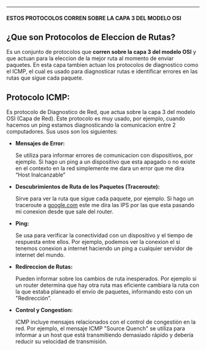 
---
#### ESTOS PROTOCOLOS CORREN SOBRE LA CAPA 3 DEL MODELO OSI


## ¿Que son Protocolos de Eleccion de Rutas? 


Es un conjunto de protocolos que **corren sobre la capa 3 del modelo OSI**  y que actuan para la eleccion de la mejor ruta al momento de enviar paquetes. En esta capa tambien actuan los protocolos de diagnostico como el ICMP, el cual es usado para diagnosticar rutas e identificar errores en las rutas que sigue cada paquete.

## Protocolo ICMP:

Es protocolo de Diagnostico de Red, que actua sobre la capa 3 del modelo OSI (Capa de Red). Este protocolo es muy usado, por ejemplo, cuando hacemos un ping estamos diagnosticando la comunicacion entre 2 computadores. Sus usos son los siguientes:

- **Mensajes de Error:**
    
    Se utiliza para informar errores de comunicacion con dispositivos, por ejemplo. Si hago un ping a un dispositivo que esta apagado o no existe en el contexto en la red simplemente me dara un error que me dira “Host Inalcanzable”
    
- **Descubrimientos de Ruta de los Paquetes (Traceroute):**
    
    Sirve para ver la ruta que sigue cada paquete, por ejemplo. Si hago un traceroute a [google.com](http://google.com) este me dira las IPS por las que esta pasando mi conexion desde que sale del router.
    
- **Ping:**
    
    Se usa para verificar la conectividad con un dispositivo y el tiempo de respuesta entre ellos. Por ejemplo, podemos ver la conexion el si tenemos conexion a internet haciendo un ping a cualquier servidor de internet del mundo.
    
- **Redireccion de Rutas:**
    
    Pueden informar sobre los cambios de ruta inesperados. Por ejemplo si un router determina que hay otra ruta mas eficiente cambiara la ruta con la que estaba planeado el envio de paquetes, informando esto con un "Redirección”.
    
- **Control y Congestion:**
    
    ICMP incluye mensajes relacionados con el control de congestión en la red. Por ejemplo, el mensaje ICMP "Source Quench" se utiliza para informar a un host que está transmitiendo demasiado rápido y debería reducir su velocidad de transmisión.